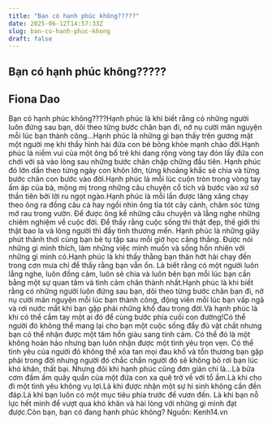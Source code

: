 ```yaml
---
title: "Bạn có hạnh phúc không?????"
date: 2025-06-12T14:57:33Z
slug: ban-co-hanh-phuc-khong
draft: false
---
```


## Bạn có hạnh phúc không?????

## Fiona Dao

Bạn có hạnh phúc không????Hạnh phúc là khi biết rằng có những người luôn đứng sau bạn, dõi theo từng bước chân bạn đi, nở nụ cười mãn nguyện mỗi lúc bạn thành công...Hạnh phúc là những gì bạn thấy trên gương mặt một người mẹ khi thấy hình hài đứa con bé bỏng khỏe mạnh chào đời.Hạnh phúc là niềm vui của một ông bố trẻ khi dang rộng vòng tay đón lấy đứa con chới với sà vào lòng sau những bước chân chập chững đầu tiên. Hạnh phúc đó lớn dần theo từng ngày con khôn lớn, từng khoảng khắc sẻ chia và từng bước chân con bước vào đời.Hạnh phúc là mỗi lúc cuộn tròn trong vòng tay ấm áp của bà, mộng mị trong những câu chuyện cổ tích và bước vào xứ sở thần tiên bởi lời ru ngọt ngào.Hạnh phúc là mỗi lần được lăng xăng chạy theo ông ra đồng câu cá hay ngồi nhìn ông tỉa tót cây cảnh, chăm sóc từng mớ rau trong vườn. Để được ông kể những câu chuyện và lắng nghe những chiêm nghiệm về cuộc đời. Để thấy rằng cuộc sống thì thật đẹp, thế giới thì thật bao la và lòng người thì đầy tình thương mến. Hạnh phúc là những giây phút thảnh thơi cùng bạn bè tụ tập sau mỗi giờ học căng thẳng. Được nói những gì mình thích, làm những việc mình muốn và sống hồn nhiên với những gì mình có.Hạnh phúc là khi thấy thằng bạn thân hớt hải chạy đến trong cơn mưa chỉ để thấy rằng bạn vẫn ổn. Là biết rằng có một người luôn lắng nghe, luôn đồng cảm, luôn sẻ chia và luôn bên bạn mỗi lúc bạn cần bằng một sự quan tâm và tình cảm chân thành nhất.Hạnh phúc là khi biết rằng có những người luôn đứng sau bạn, dõi theo từng bước chân bạn đi, nở nụ cười mãn nguyện mỗi lúc bạn thành công, động viên mỗi lúc bạn vấp ngã và rơi nước mắt khi bạn gặp phải những khổ đau trong đời.Và hạnh phúc là khi có thể cầm tay một ai đó để cùng bước phía cuối con đường!Có thể người đó không thể mang lại cho bạn một cuộc sống đầy đủ vật chất nhưng bạn có thể nhận được một tâm hồn giàu sang tình cảm. Có thể đó là một không hoàn hảo nhưng bạn luôn nhận được một tình yêu trọn vẹn. Có thể tình yêu của người đó không thể xóa tan mọi đau khổ và tổn thương bạn gặp phải trong đời nhưng người đó chắc chắn người đó sẽ không bỏ rơi bạn lúc khó khăn, thất bại.  Nhưng đôi khi hạnh phúc cũng đơn giản chỉ là...Là bữa cơm đầm ấm quây quần của một đứa con xa quê trở về với tổ ấm.Là khi cho đi một tình yêu không vụ lợi.Là khi được nhận một sự hi sinh không cần đền đáp.Là khi bạn luôn có một mục tiêu phía trước để vươn đến. Là khi bạn nỗ lực hết mình để vượt qua khó khăn và hài lòng với những gì mình đạt được.Còn bạn, bạn có đang hạnh phúc không?                                           Nguồn: Kenh14.vn